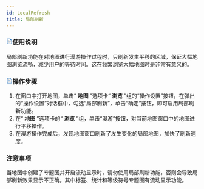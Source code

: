 ```yaml
---
id: LocalRefresh
title: 局部刷新
---
```

### ![](../../img/read.gif)使用说明

局部刷新功能在对地图进行漫游操作过程时，只刷新发生平移的区域，保证大幅地图浏览流畅，减少用户的等待时间。这在频繁浏览大幅地图时是非常有意义的。

### ![](../../img/read.gif)操作步骤

  1. 在窗口中打开地图，单击“ **地图** ”选项卡“ **浏览** ”组的“操作设置”按钮，在弹出的“操作设置”对话框中，勾选“局部刷新”，单击“确定”按钮，即可启用局部刷新功能。
  2. 在“ **地图** ”选项卡的“ **浏览** ”组，单击“漫游”按钮，对当前地图窗口中的地图进行平移操作。
  3. 在漫游操作完成后，发现地图窗口刷新了发生变化的局部地图，加快了刷新速度。

### 注意事项

当地图中创建了专题图并开启流动显示时，请勿使用局部刷新功能，否则会导致局部刷新效果显示不正确。其中标签、统计和等级符号专题图有流动显示功能。

